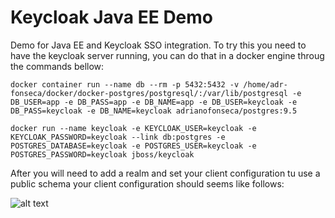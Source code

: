 # Keycloak Java EE Demo

Demo for Java EE and Keycloak SSO integration.
To try this you need to have the keycloak server running, you can do that in a docker engine throug the commands bellow:
 
```
docker container run --name db --rm -p 5432:5432 -v /home/adr-fonseca/docker/docker-postgres/postgresql/:/var/lib/postgresql -e DB_USER=app -e DB_PASS=app -e DB_NAME=app -e DB_USER=keycloak -e DB_PASS=keycloak -e DB_NAME=keycloak adrianofonseca/postgres:9.5
```

```
docker run --name keycloak -e KEYCLOAK_USER=keycloak -e KEYCLOAK_PASSWORD=keycloak --link db:postgres -e POSTGRES_DATABASE=keycloak -e POSTGRES_USER=keycloak -e POSTGRES_PASSWORD=keycloak jboss/keycloak
```

After you will need to add a realm and set your client configuration tu use a public schema your client configuration should seems like follows:

![alt text](https://github.com/adriano-fonseca/keycloak-javaee-demo/blob/master/src/main/webapp/static/client_config.png "Client config")


 

